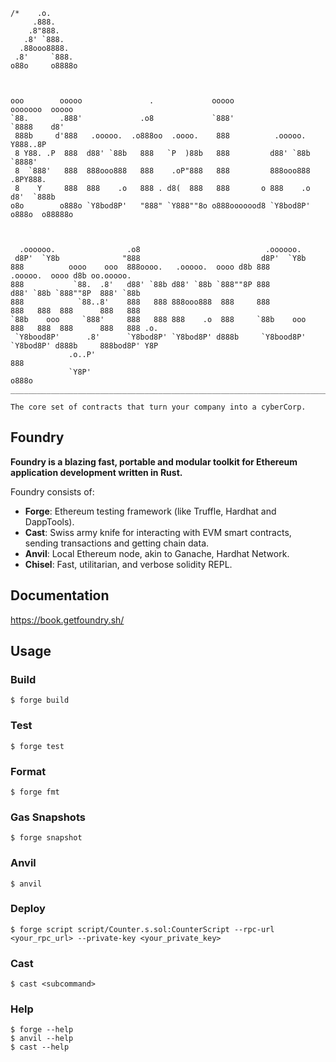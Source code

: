 ```
/*    .o.                                                                                             
     .888.                                                                                            
    .8"888.                                                                                           
   .8' `888.                                                                                          
  .88ooo8888.                                                                                         
 .8'     `888.                                                                                        
o88o     o8888o                                                                                       
                                                                                                      
                                                                                                      
                                                                                                      
ooo        ooooo               .             ooooo                  ooooooo  ooooo                    
`88.       .888'             .o8             `888'                   `8888    d8'                     
 888b     d'888   .ooooo.  .o888oo  .oooo.    888          .ooooo.     Y888..8P                       
 8 Y88. .P  888  d88' `88b   888   `P  )88b   888         d88' `88b     `8888'                        
 8  `888'   888  888ooo888   888    .oP"888   888         888ooo888    .8PY888.                       
 8    Y     888  888    .o   888 . d8(  888   888       o 888    .o   d8'  `888b                      
o8o        o888o `Y8bod8P'   "888" `Y888""8o o888ooooood8 `Y8bod8P' o888o  o88888o                    
                                                                                                      
                                                                                                      
                                                                                                      
  .oooooo.                .o8                            .oooooo.                                     
 d8P'  `Y8b              "888                           d8P'  `Y8b                                    
888          oooo    ooo  888oooo.   .ooooo.  oooo d8b 888           .ooooo.  oooo d8b oo.ooooo.      
888           `88.  .8'   d88' `88b d88' `88b `888""8P 888          d88' `88b `888""8P  888' `88b     
888            `88..8'    888   888 888ooo888  888     888          888   888  888      888   888     
`88b    ooo     `888'     888   888 888    .o  888     `88b    ooo  888   888  888      888   888 .o. 
 `Y8bood8P'      .8'      `Y8bod8P' `Y8bod8P' d888b     `Y8bood8P'  `Y8bod8P' d888b     888bod8P' Y8P 
             .o..P'                                                                     888           
             `Y8P'                                                                     o888o          
_______________________________________________________________________________________________________

The core set of contracts that turn your company into a cyberCorp.
```



## Foundry
**Foundry is a blazing fast, portable and modular toolkit for Ethereum application development written in Rust.**

Foundry consists of:

-   **Forge**: Ethereum testing framework (like Truffle, Hardhat and DappTools).
-   **Cast**: Swiss army knife for interacting with EVM smart contracts, sending transactions and getting chain data.
-   **Anvil**: Local Ethereum node, akin to Ganache, Hardhat Network.
-   **Chisel**: Fast, utilitarian, and verbose solidity REPL.

## Documentation

https://book.getfoundry.sh/

## Usage

### Build

```shell
$ forge build
```

### Test

```shell
$ forge test
```

### Format

```shell
$ forge fmt
```

### Gas Snapshots

```shell
$ forge snapshot
```

### Anvil

```shell
$ anvil
```

### Deploy

```shell
$ forge script script/Counter.s.sol:CounterScript --rpc-url <your_rpc_url> --private-key <your_private_key>
```

### Cast

```shell
$ cast <subcommand>
```

### Help

```shell
$ forge --help
$ anvil --help
$ cast --help
```

